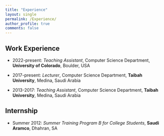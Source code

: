 ```yaml
---
title: "Experience"
layout: single
permalink: /Experience/
author_profile: true
comments: false
---
```


## Work Experience

- 2022-present: *Teaching Assistant*, Computer Science Department, **University of Colorado**, Boulder, USA

- 2017-present: *Lecturer*, Computer Science Department, **Taibah University**, Medina, Saudi Arabia

- 2013-2017: *Teaching Assistant*, Computer Science Department, **Taibah University**, Medina, Saudi Arabia


## Internship

- Summer 2012: *Summer Training Program B for College Students*, **Saudi Aramco**, Dhahran, SA




